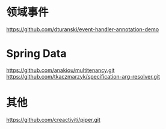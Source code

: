 # 领域事件
https://github.com/dturanski/event-handler-annotation-demo

# Spring Data
https://github.com/anakiou/multitenancy.git <br>
https://github.com/tkaczmarzyk/specification-arg-resolver.git

# 其他
https://github.com/creactiviti/piper.git
